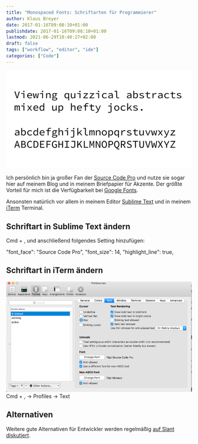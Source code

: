 ```yaml
---
title: "Monospaced Fonts: Schriftarten für Programmierer"
author: Klaus Breyer
date: 2017-01-16T09:08:10+01:00
publishdate: 2017-01-16T09:08:10+01:00
lastmod: 2021-06-29T10:40:27+02:00
draft: false
tags: ["workflow", "editor", "ide"]
categories: ["Code"]
---
```


![](2017-01-16-source-code-pro.png)

Ich persönlich bin ja großer Fan der [Source Code Pro](https://github.com/adobe-fonts/source-code-pro) und nutze sie sogar hier auf meinem Blog und in meinem Briefpapier für Akzente. Der größte Vorteil für mich ist die Verfügbarkeit bei [Google Fonts](https://fonts.google.com/specimen/Source+Code+Pro).

Ansonsten natürlich vor allem in meinem Editor [Sublime Text](https://www.sublimetext.com/) und in meinem [iTerm](https://www.iterm2.com/) Terminal.

## Schriftart in Sublime Text ändern

Cmd + , und anschließend folgendes Setting hinzufügen:

"font_face": "Source Code Pro",
"font_size": 14,
"highlight_line": true,

## Schriftart in iTerm ändern

![](Screen-Shot-2017-01-16-at-08.52.12.png)
Cmd + , -> Profiles -> Text

## Alternativen

Weitere gute Alternativen für Entwickler werden regelmäßig [auf Slant diskutiert](https://www.slant.co/topics/67/~best-programming-fonts).
